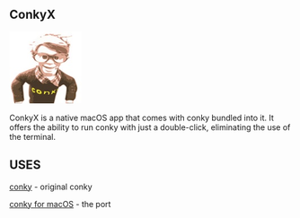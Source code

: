 ## ConkyX

![icon](icon.jpg)

ConkyX is a native macOS app that comes with conky bundled into it.
It offers the ability to run conky with just a double-click, eliminating the use of the terminal.

## USES

[conky](https://github.com/brndnmtthws/conky) - original conky

[conky for macOS](https://github.com/npyl/conky-for-macOS) - the port
